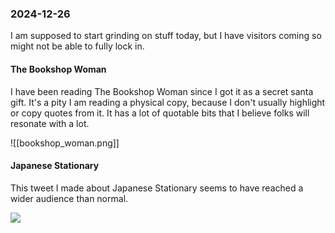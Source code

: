 ### 2024-12-26
I am supposed to start grinding on stuff today, but I have visitors coming so might not be able to fully lock in.

#### The Bookshop Woman
I have been reading The Bookshop Woman since I got it as a secret santa gift. It's a pity I am reading a physical copy, because I don't usually highlight or copy quotes from it. It has a lot of quotable bits that I believe folks will resonate with a lot.

![[bookshop_woman.png]]

#### Japanese Stationary
This tweet I made about Japanese Stationary seems to have reached a wider audience than normal.

![](https://x.com/debugjois/status/1871911477386645597)

